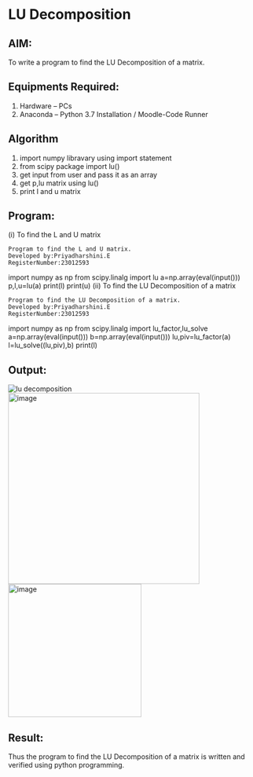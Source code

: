 # LU Decomposition 

## AIM:
To write a program to find the LU Decomposition of a matrix.

## Equipments Required:
1. Hardware – PCs
2. Anaconda – Python 3.7 Installation / Moodle-Code Runner

## Algorithm
1. import numpy libravary using import statement
2. from scipy package import lu()
3. get input from user and pass it as an array
4. get p,lu matrix using lu()
5. print l and u matrix

## Program:
(i) To find the L and U matrix
```
Program to find the L and U matrix.
Developed by:Priyadharshini.E
RegisterNumber:23012593
```
import numpy as np
from scipy.linalg import lu
a=np.array(eval(input()))
p,l,u=lu(a)
print(l)
print(u)
(ii) To find the LU Decomposition of a matrix
```
Program to find the LU Decomposition of a matrix.
Developed by:Priyadharshini.E 
RegisterNumber:23012593 
```
import numpy as np
from scipy.linalg import lu_factor,lu_solve
a=np.array(eval(input()))
b=np.array(eval(input()))
lu,piv=lu_factor(a)
l=lu_solve((lu,piv),b)
print(l)

## Output:
![lu decomposition]()
<img width="389" alt="image" src="https://github.com/EPriyadharshini/LU-Decomposition/assets/144870831/be28ef40-ce63-4063-a70f-3a3d42486dba">
<img width="271" alt="image" src="https://github.com/EPriyadharshini/LU-Decomposition/assets/144870831/3bd5a7cf-82fd-4c5e-906b-90168234519c">


## Result:
Thus the program to find the LU Decomposition of a matrix is written and verified using python programming.

